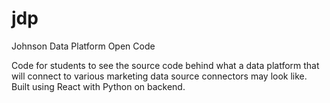 # jdp
Johnson Data Platform Open Code

Code for students to see the source code behind what a data platform that will connect to various marketing data source connectors may look like.   Built using React with Python on backend.  
